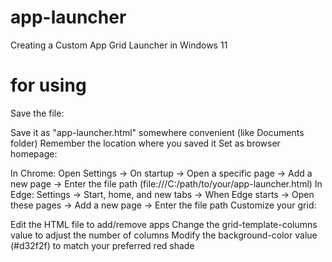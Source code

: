 # app-launcher
Creating a Custom App Grid Launcher in Windows 11

# for using
Save the file:

Save it as "app-launcher.html" somewhere convenient (like Documents folder)
Remember the location where you saved it
Set as browser homepage:

In Chrome: Open Settings → On startup → Open a specific page → Add a new page → Enter the file path (file:///C:/path/to/your/app-launcher.html)
In Edge: Settings → Start, home, and new tabs → When Edge starts → Open these pages → Add a new page → Enter the file path
Customize your grid:

Edit the HTML file to add/remove apps
Change the grid-template-columns value to adjust the number of columns
Modify the background-color value (#d32f2f) to match your preferred red shade
